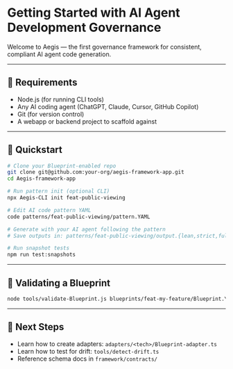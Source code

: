 # Getting Started with AI Agent Development Governance

Welcome to Aegis — the first governance framework for consistent, compliant AI agent code generation.

---

## 🔧 Requirements

- Node.js (for running CLI tools)
- Any AI coding agent (ChatGPT, Claude, Cursor, GitHub Copilot)
- Git (for version control)
- A webapp or backend project to scaffold against

---

## 🚀 Quickstart

```bash
# Clone your Blueprint-enabled repo
git clone git@github.com:your-org/aegis-framework-app.git
cd Aegis-framework-app

# Run pattern init (optional CLI)
npx Aegis-CLI init feat-public-viewing

# Edit AI code pattern YAML
code patterns/feat-public-viewing/pattern.YAML

# Generate with your AI agent following the pattern
# Save outputs in: patterns/feat-public-viewing/output.{lean,strict,full}.JSON

# Run snapshot tests
npm run test:snapshots
```

---

## 🧪 Validating a Blueprint

```bash
node tools/validate-Blueprint.js blueprints/feat-my-feature/Blueprint.YAML
```

---

## 📘 Next Steps

- Learn how to create adapters: `adapters/<tech>/Blueprint-adapter.ts`
- Learn how to test for drift: `tools/detect-drift.ts`
- Reference schema docs in `framework/contracts/`
